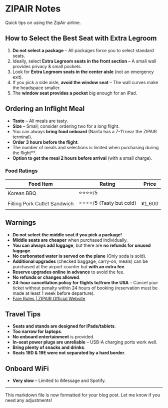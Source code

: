 # ZIPAIR Notes

Quick tips on using the ZipAir airline.

## How to Select the Best Seat with Extra Legroom

1. **Do not select a package** – All packages force you to select standard seats.
2. Ideally, select **Extra Legroom seats in the front section** – A small wall provides privacy & small pockets.
3. Look for **Extra Legroom seats in the center aisle** (not an emergency exit).
4. If you pick a side aisle, **avoid the window seat** – The wall curves make the headspace smaller.
5. The **window seat provides a pocket** big enough for an iPad.

## Ordering an Inflight Meal

- **Taste** – All meals are tasty.
- **Size** – Small; consider ordering two for a long flight.
- You can always **bring food onboard** (Narita has a 7-11 near the ZIPAIR terminal).
- **Order 3 hours before the flight**.
- The number of meals and selections is limited when purchasing during the flight**.
- **Option to get the meal 2 hours before arrival** (with a small charge).

### Food Ratings

| Food Item                    | Rating | Price |
|------------------------------|--------|-------|
| Korean BBQ                   | ⭐⭐⭐⭐/5 |       |
| Filling Pork Cutlet Sandwich | ⭐⭐⭐⭐/5 (Tasty but cold) | ¥1,600 |

## Warnings

- **Do not select the middle seat if you pick a package!**
- **Middle seats are cheaper** when purchased individually.
- **You can always add luggage**, but there are **no refunds for unused luggage**.
- **No carbonated water is served on the plane** (Only soda is sold).
- **Additional upgrades** (checked baggage, carry-on, meals) can be purchased at the airport counter but **with an extra fee**.
- **Reserve upgrades online in advance** to avoid the fee.
- **No refunds or changes allowed**.
- **24-hour cancellation policy for flights to/from the USA** – Cancel your ticket without penalty within 24 hours of booking (reservation must be made at least 1 week before departure).
- [Fare Rules | ZIPAIR Official Website](https://www.zipair.net/en/farerules)

## Travel Tips

- **Seats and stands are designed for iPads/tablets**.
- **Too narrow for laptops**.
- **No onboard entertainment** is provided.
- **In-seat power plugs are unreliable** – USB-A charging ports work well.
- **Bring plenty of snacks and drinks**.
- **Seats 19D & 19E were not separated by a hard border**.

## Onboard WiFi

- **Very slow** – Limited to iMessage and Spotify.

---

This markdown file is now formatted for your blog post. Let me know if you need any adjustments!